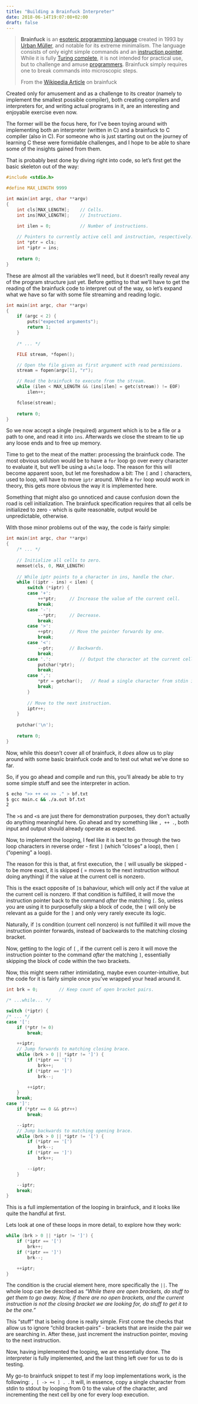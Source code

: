 ```yaml
---
title: "Building a Brainfuck Interpreter"
date: 2018-06-14T19:07:08+02:00
draft: false
---
```


>**Brainfuck** is an [esoteric programming language](https://en.wikipedia.org/wiki/Esoteric_programming_language) created in 1993 by [Urban Müller](https://en.wikipedia.org/w/index.php?title=Urban_M%C3%BCller&action=edit&redlink=1), and notable for its extreme minimalism. The language consists of only eight simple commands and an [instruction pointer](https://en.wikipedia.org/wiki/Instruction_pointer). While it is fully [Turing complete](https://en.wikipedia.org/wiki/Turing_completeness), it is not intended for practical use, but to challenge and amuse [programmers](https://en.wikipedia.org/wiki/Programmers). Brainfuck simply requires one to break commands into microscopic steps.
>
>From the [Wikipedia Article](https://en.wikipedia.org/wiki/Brainfuck) on brainfuck

Created only for amusement and as a challenge to its creator (namely to implement the smallest possible compiler), both creating compilers and interpreters for, and writing actual programs in it, are an interesting and enjoyable exercise even now.

The former will be the focus here, for I’ve been toying around with implementing both an interpreter (written in C) and a brainfuck to C compiler (also in C). For someone who is just starting out on the journey of learning C these were formidable challenges, and I hope to be able to share some of the insights gained from them.

That is probably best done by diving right into code, so let’s first get the basic skeleton out of the way:

```C
#include <stdio.h>

#define MAX_LENGTH 9999

int main(int argc, char **argv)
{
	int cls[MAX_LENGTH];	// Cells.
	int ins[MAX_LENGTH];	// Instructions.

	int ilen = 0;           // Number of instructions.
    
	// Pointers to currently active cell and instruction, respectively.
	int *ptr = cls;
	int *iptr = ins;
	
	return 0;
}
```

These are almost all the variables we’ll need, but it doesn‘t really reveal any of the program structure just yet. Before getting to that we’ll have to get the reading of the brainfuck code to interpret out of the way, so let’s expand what we have so far with some file streaming and reading logic.

```C
int main(int argc, char **argv)
{
    if (argc < 2) {
		puts("expected arguments");
		return 1;
	}
	
    /* ... */

	FILE stream, *fopen();

    // Open the file given as first argument with read permissions.
    stream = fopen(argv[1], "r");

	// Read the brainfuck to execute from the stream.
	while (ilen < MAX_LENGTH && (ins[ilen] = getc(stream)) != EOF)
		ilen++;

	fclose(stream);
	
	return 0;
}
```

So we now accept a single (required) argument which is to be a file or a path to one, and read it into `ins`. Afterwards we close the stream to tie up any loose ends and to free up memory.

Time to get to the meat of the matter: processing the brainfuck code. The most obvious solution would be to have a `for` loop go over every character to evaluate it, but we‘ll be using a `while` loop. The reason for this will become apparent soon, but let me foreshadow a bit: The `[` and `]` characters, used to loop, will have to move `iptr` around. While a `for` loop would work in theory, this gets more obvious the way it is implemented here.

Something that might also go unnoticed and cause confusion down the road is cell initialization. The brainfuck specification requires that all cells be initialized to zero - which is quite reasonable, output would be unpredictable, otherwise.

With those minor problems out of the way, the code is fairly simple:

```C
int main(int argc, char **argv)
{
	/* ... */
    
    // Initialize all cells to zero.
	memset(cls, 0, MAX_LENGTH)
    
    // While iptr points to a character in ins, handle the char. 
    while ((iptr - ins) < ilen) {
        switch (*iptr) {
        case '+':
			++*ptr;		// Increase the value of the current cell.
			break;
		case '-':
			--*ptr;		// Decrease.
			break;
		case '>':
			++ptr;		// Move the pointer forwards by one.
			break;
		case '<':
			--ptr;		// Backwards.
			break;
		case '.':			// Output the character at the current cell.
			putchar(*ptr);
			break;
		case ',':
			*ptr = getchar();	// Read a single character from stdin into the current cell.
			break;
    	}
        
        // Move to the next instruction.
        iptr++;
    }
    
    putchar('\n');
    
    return 0;
}
```

Now, while this doesn’t cover all of brainfuck, it *does* allow us to play around with some basic brainfuck code and to test out what we’ve done so far.

So, if you go ahead and compile and run this, you’ll already be able to try some simple stuff and see the interpreter in action.

```bash
$ echo ">> ++ << >> ." > bf.txt
$ gcc main.c && ./a.out bf.txt
2
```

The `>`s and `<`s are just there for demonstration purposes, they don’t actually do anything meaningful here. Go ahead and try something like `, ++ .`, both input and output should already operate as expected.

Now, to implement the looping, I feel like it is best to go through the two loop characters in reverse order - first `]` (which “closes” a loop), then `[` (“opening” a loop).

The reason for this is that, at first execution, the `[` will usually be skipped - to be more exact, it is skipped ( = moves to the next instruction without doing anything) if the value at the current cell is nonzero.

This is the exact opposite of `]`s bahaviour, which will only act if the value at the current cell is nonzero. If that condition is fulfilled, it will move the instruction pointer back to the command *after* the matching `[`. So, unless you are using it to purposefully skip a block of code, the `[` will only be relevant as a guide for the `]` and only very rarely execute its logic.

Naturally, if `]`s condition (current cell nonzero) is not fulfilled it will move the instruction pointer forwards, instead of backwards to the matching closing bracket.

Now, getting to the logic of `[` , if the current cell is zero it will move the instruction pointer to the command *after* the matching `]`, essentially skipping the block of code within the two brackets.

Now, this might seem rather intimidating, maybe even counter-intuitive, but the code for it is fairly simple once you’ve wrapped your head around it.

```C
int brk = 0;		// Keep count of open bracket pairs.

/* ...while... */

switch (*iptr) {
/* ... */
case '[':
	if (*ptr != 0)
		break;

	++iptr;
	// Jump forwards to matching closing brace.
	while (brk > 0 || *iptr != ']') {
		if (*iptr == '[')
			brk++;
		if (*iptr == ']')
			brk--;

		++iptr;
	}
	break;
case ']':
	if (*ptr == 0 && ptr++)
		break;

	--iptr;
	// Jump backwards to matching opening brace.
	while (brk > 0 || *iptr != '[') {
		if (*iptr == '[')
			brk--;
		if (*iptr == ']')
			brk++;

		--iptr;
	}

	--iptr;
	break; 
}
```

This is a full implementation of the looping in brainfuck, and it looks like quite the handful at first.

Lets look at one of these loops in more detail, to explore how they work:

```C
while (brk > 0 || *iptr != ']') {
	if (*iptr == '[')
		brk++;
	if (*iptr == ']')
		brk--;

	++iptr;
}
```

The condition is the crucial element here, more specifically the `||`. The whole loop can be described as *“While there are open brackets, do stuff to get them to go away. Now, if there are no open brackets, and the current instruction is not the closing bracket we are looking for, do stuff to get it to be the one.”*

This “stuff” that is being done is really simple. First come the checks that allow us to ignore “child bracket-pairs” - brackets that are inside the pair we are searching in. After these, just increment the instruction pointer, moving to the next instruction.

Now, having implemented the looping, we are essentially done. The interpreter is fully implemented, and the last thing left over for us to do is testing.

My go-to brainfuck snippet to test if my loop implementations work, is the following: `, [ -> +< ] . `. It will, in essence, copy a single character from stdin to stdout by looping from 0 to the value of the character, and incrementing the next cell by one for every loop execution.